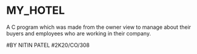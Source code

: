 # MY_HOTEL
A C program which was made from the owner view to manage about their buyers and employees who are working in their company.

#BY NITIN PATEL 
#2K20/CO/308
